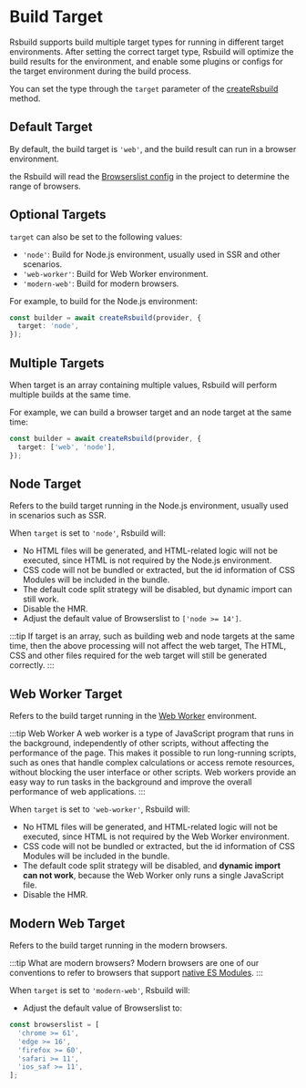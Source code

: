 # Build Target

Rsbuild supports build multiple target types for running in different target environments. After setting the correct target type, Rsbuild will optimize the build results for the environment, and enable some plugins or configs for the target environment during the build process.

You can set the type through the `target` parameter of the [createRsbuild](/api/javascript-api/builder-core.html#createbuilder) method.

## Default Target

By default, the build target is `'web'`, and the build result can run in a browser environment.

the Rsbuild will read the [Browserslist config](https://github.com/browserslist/browserslist) in the project to determine the range of browsers.

## Optional Targets

`target` can also be set to the following values:

- `'node'`: Build for Node.js environment, usually used in SSR and other scenarios.
- `'web-worker'`: Build for Web Worker environment.
- `'modern-web'`: Build for modern browsers.

For example, to build for the Node.js environment:

```ts
const builder = await createRsbuild(provider, {
  target: 'node',
});
```

## Multiple Targets

When target is an array containing multiple values, Rsbuild will perform multiple builds at the same time.

For example, we can build a browser target and an node target at the same time:

```ts
const builder = await createRsbuild(provider, {
  target: ['web', 'node'],
});
```

## Node Target

Refers to the build target running in the Node.js environment, usually used in scenarios such as SSR.

When `target` is set to `'node'`, Rsbuild will:

- No HTML files will be generated, and HTML-related logic will not be executed, since HTML is not required by the Node.js environment.
- CSS code will not be bundled or extracted, but the id information of CSS Modules will be included in the bundle.
- The default code split strategy will be disabled, but dynamic import can still work.
- Disable the HMR.
- Adjust the default value of Browserslist to `['node >= 14']`.

:::tip
If target is an array, such as building web and node targets at the same time, then the above processing will not affect the web target, The HTML, CSS and other files required for the web target will still be generated correctly.
:::

## Web Worker Target

Refers to the build target running in the [Web Worker](https://developer.mozilla.org/en-US/docs/Web/API/Web_Workers_API) environment.

:::tip Web Worker
A web worker is a type of JavaScript program that runs in the background, independently of other scripts, without affecting the performance of the page. This makes it possible to run long-running scripts, such as ones that handle complex calculations or access remote resources, without blocking the user interface or other scripts. Web workers provide an easy way to run tasks in the background and improve the overall performance of web applications.
:::

When `target` is set to `'web-worker'`, Rsbuild will:

- No HTML files will be generated, and HTML-related logic will not be executed, since HTML is not required by the Web Worker environment.
- CSS code will not be bundled or extracted, but the id information of CSS Modules will be included in the bundle.
- The default code split strategy will be disabled, and **dynamic import can not work**, because the Web Worker only runs a single JavaScript file.
- Disable the HMR.

## Modern Web Target

Refers to the build target running in the modern browsers.

:::tip What are modern browsers?
Modern browsers are one of our conventions to refer to browsers that support [native ES Modules](https://developer.mozilla.org/en-US/docs/Web/JavaScript/Guide/Modules).
:::

When `target` is set to `'modern-web'`, Rsbuild will:

- Adjust the default value of Browserslist to:

```js
const browserslist = [
  'chrome >= 61',
  'edge >= 16',
  'firefox >= 60',
  'safari >= 11',
  'ios_saf >= 11',
];
```
